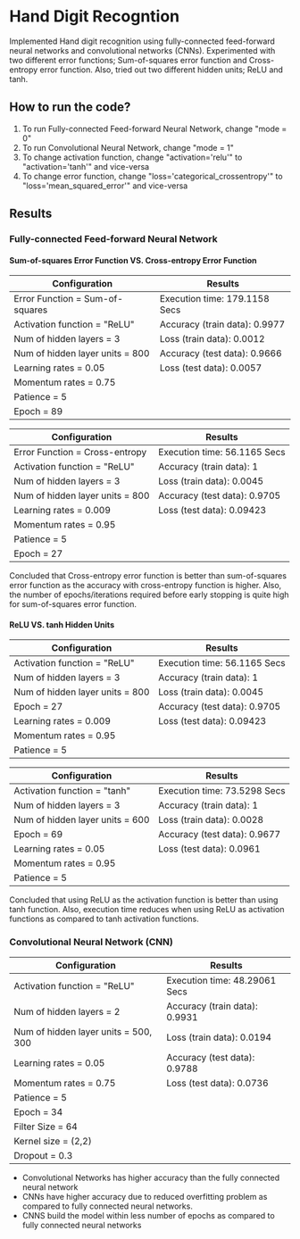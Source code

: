# Hand Digit Recogntion

Implemented Hand digit recognition using fully-connected feed-forward neural networks and convolutional networks (CNNs). Experimented with two different error functions; Sum-of-squares error function and Cross-entropy error function. Also, tried out two different hidden units; ReLU and tanh. 

## How to run the code?

1. To run Fully-connected Feed-forward Neural Network, change "mode = 0"
2. To run Convolutional Neural Network, change "mode = 1"
3. To change activation function, change "activation='relu'" to "activation='tanh'" and vice-versa
4. To change error function, change "loss='categorical_crossentropy'" to "loss='mean_squared_error'" and vice-versa

## Results

### Fully-connected Feed-forward Neural Network

#### Sum-of-squares Error Function VS. Cross-entropy Error Function
| Configuration | Results |
| -- | -- |
| Error Function = Sum-of-squares | Execution time: 179.1158 Secs |
| Activation function = "ReLU" | Accuracy (train data): 0.9977 |
| Num of hidden layers = 3 | Loss (train data): 0.0012 |
| Num of hidden layer units = 800 | Accuracy (test data): 0.9666 |
| Learning rates = 0.05 | Loss (test data): 0.0057 |
| Momentum rates = 0.75 |
| Patience = 5 |
| Epoch = 89 | 

| Configuration | Results |
| -- | -- |
| Error Function = Cross-entropy | Execution time: 56.1165 Secs |
| Activation function = "ReLU" | Accuracy (train data): 1 |
| Num of hidden layers = 3 | Loss (train data): 0.0045 |
| Num of hidden layer units = 800 | Accuracy (test data): 0.9705 |
| Learning rates = 0.009 | Loss (test data): 0.09423 |
| Momentum rates = 0.95 |
| Patience = 5 |
| Epoch = 27 |

Concluded that Cross-entropy error function is better than sum-of-squares error function as the accuracy with cross-entropy function is higher. Also, the number of epochs/iterations required before early stopping is quite high for sum-of-squares error function.

#### ReLU VS. tanh Hidden Units

| Configuration | Results |
| -- | -- |
| Activation function = "ReLU" | Execution time: 56.1165 Secs |
| Num of hidden layers = 3 | Accuracy (train data): 1 |
| Num of hidden layer units = 800 | Loss (train data): 0.0045 |
| Epoch = 27 | Accuracy (test data): 0.9705 |
| Learning rates = 0.009 | Loss (test data): 0.09423 |
| Momentum rates = 0.95 |
| Patience = 5 |

| Configuration | Results |
| -- | -- |
| Activation function = "tanh" | Execution time: 73.5298 Secs |
| Num of hidden layers = 3 | Accuracy (train data): 1 |
| Num of hidden layer units = 600 | Loss (train data): 0.0028 |
| Epoch = 69 | Accuracy (test data): 0.9677 |
| Learning rates = 0.05 | Loss (test data): 0.0961 |
| Momentum rates = 0.95 |
| Patience = 5 |

Concluded that using ReLU as the activation function is better than using tanh function. Also, execution time reduces when using ReLU as activation functions as compared to tanh activation functions.


### Convolutional Neural Network (CNN)

| Configuration | Results |
| -- | -- |
| Activation function = "ReLU" | Execution time: 48.29061 Secs |
| Num of hidden layers = 2 | Accuracy (train data): 0.9931 |
| Num of hidden layer units = 500, 300 | Loss (train data): 0.0194 |
| Learning rates = 0.05 | Accuracy (test data): 0.9788 |
| Momentum rates = 0.75 | Loss (test data): 0.0736 |
| Patience = 5 |
| Epoch = 34 |
| Filter Size = 64 |
| Kernel size = (2,2) |
| Dropout = 0.3 |

* Convolutional Networks has higher accuracy than the fully connected neural network
* CNNs have higher accuracy due to reduced overfitting problem as compared to fully connected neural networks.
* CNNS build the model within less number of epochs as compared to fully connected neural networks
